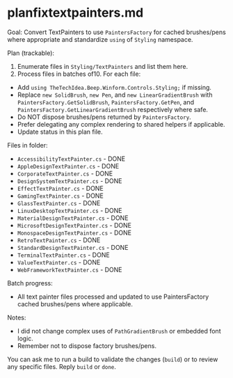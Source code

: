 # planfixtextpainters.md

Goal: Convert TextPainters to use `PaintersFactory` for cached brushes/pens where appropriate and standardize `using` of `Styling` namespace.

Plan (trackable):
1. Enumerate files in `Styling/TextPainters` and list them here.
2. Process files in batches of10. For each file:
 - Add `using TheTechIdea.Beep.Winform.Controls.Styling;` if missing.
 - Replace `new SolidBrush`, `new Pen`, and `new LinearGradientBrush` with `PaintersFactory.GetSolidBrush`, `PaintersFactory.GetPen`, and `PaintersFactory.GetLinearGradientBrush` respectively where safe.
 - Do NOT dispose brushes/pens returned by `PaintersFactory`.
 - Prefer delegating any complex rendering to shared helpers if applicable.
 - Update status in this plan file.

Files in folder:
- `AccessibilityTextPainter.cs` - DONE
- `AppleDesignTextPainter.cs` - DONE
- `CorporateTextPainter.cs` - DONE
- `DesignSystemTextPainter.cs` - DONE
- `EffectTextPainter.cs` - DONE
- `GamingTextPainter.cs` - DONE
- `GlassTextPainter.cs` - DONE
- `LinuxDesktopTextPainter.cs` - DONE
- `MaterialDesignTextPainter.cs` - DONE
- `MicrosoftDesignTextPainter.cs` - DONE
- `MonospaceDesignTextPainter.cs` - DONE
- `RetroTextPainter.cs` - DONE
- `StandardDesignTextPainter.cs` - DONE
- `TerminalTextPainter.cs` - DONE
- `ValueTextPainter.cs` - DONE
- `WebFrameworkTextPainter.cs` - DONE

Batch progress:
- All text painter files processed and updated to use PaintersFactory cached brushes/pens where applicable.

Notes:
- I did not change complex uses of `PathGradientBrush` or embedded font logic.
- Remember not to dispose factory brushes/pens.

You can ask me to run a build to validate the changes (`build`) or to review any specific files. Reply `build` or `done`.